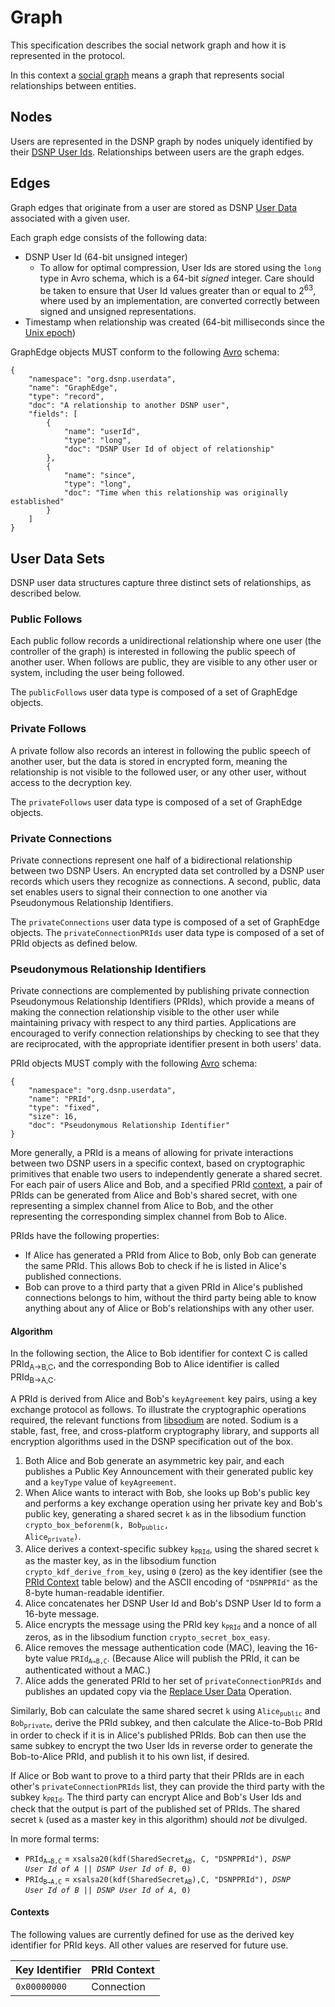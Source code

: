# Graph

This specification describes the social network graph and how it is represented in the protocol.

In this context a [social graph](https://en.wikipedia.org/wiki/Social_graph) means a graph that represents social relationships between entities.

## Nodes

Users are represented in the DSNP graph by nodes uniquely identified by their [DSNP User Ids](Identifiers.md#dsnp-user-id).
Relationships between users are the graph edges.

## Edges

Graph edges that originate from a user are stored as DSNP [User Data](UserData.md) associated with a given user.

Each graph edge consists of the following data:
* DSNP User Id (64-bit unsigned integer)
  * To allow for optimal compression, User Ids are stored using the `long` type in Avro schema, which is a 64-bit _signed_ integer.
    Care should be taken to ensure that User Id values greater than or equal to 2<sup>63</sup>, where used by an implementation, are converted correctly between signed and unsigned representations.
* Timestamp when relationship was created (64-bit milliseconds since the [Unix epoch](https://en.wikipedia.org/wiki/Unix_time))

GraphEdge objects MUST conform to the following [Avro](https://avro.apache.org) schema:

```
{
    "namespace": "org.dsnp.userdata",
    "name": "GraphEdge",
    "type": "record",
    "doc": "A relationship to another DSNP user",
    "fields": [
        {
            "name": "userId",
            "type": "long",
            "doc": "DSNP User Id of object of relationship"
        },
        {
            "name": "since",
            "type": "long",
            "doc": "Time when this relationship was originally established"
        }
    ]
}
```
 
## User Data Sets

DSNP user data structures capture three distinct sets of relationships, as described below.

### Public Follows

Each public follow records a unidirectional relationship where one user (the controller of the graph) is interested in following the public speech of another user.
When follows are public, they are visible to any other user or system, including the user being followed.

The `publicFollows` user data type is composed of a set of GraphEdge objects.

### Private Follows

A private follow also records an interest in following the public speech of another user, but the data is stored in encrypted form, meaning the relationship is not visible to the followed user, or any other user, without access to the decryption key.

The `privateFollows` user data type is composed of a set of GraphEdge objects.

### Private Connections

Private connections represent one half of a bidirectional relationship between two DSNP Users.
An encrypted data set controlled by a DSNP user records which users they recognize as connections.
A second, public, data set enables users to signal their connection to one another via Pseudonymous Relationship Identifiers.

The `privateConnections` user data type is composed of a set of GraphEdge objects.
The `privateConnectionPRIds` user data type is composed of a set of PRId objects as defined below.

### Pseudonymous Relationship Identifiers

Private connections are complemented by publishing private connection Pseudonymous Relationship Identifiers (PRIds), which provide a means of making the connection relationship visible to the other user while maintaining privacy with respect to any third parties.
Applications are encouraged to verify connection relationships by checking to see that they are reciprocated, with the appropriate identifier present in both users' data.

PRId objects MUST comply with the following [Avro](https://avro.apache.org) schema:

```
{
    "namespace": "org.dsnp.userdata",
    "name": "PRId",
    "type": "fixed",
    "size": 16,
    "doc": "Pseudonymous Relationship Identifier"
}
```

More generally, a PRId is a means of allowing for private interactions between two DSNP users in a specific context, based on cryptographic primitives that enable two users to independently generate a shared secret.
For each pair of users Alice and Bob, and a specified PRId [context](#contexts), a pair of PRIds can be generated from Alice and Bob's shared secret, with one representing a simplex channel from Alice to Bob, and the other representing the corresponding simplex channel from Bob to Alice.

PRIds have the following properties:
* If Alice has generated a PRId from Alice to Bob, only Bob can generate the same PRId. This allows Bob to check if he is listed in Alice's published connections.
* Bob can prove to a third party that a given PRId in Alice's published connections belongs to him, without the third party being able to know anything about any of Alice or Bob's relationships with any other user.

#### Algorithm

In the following section, the Alice to Bob identifier for context C is called PRId<sub>A→B,C</sub>, and the corresponding Bob to Alice identifier is called PRId<sub>B→A,C</sub>.

A PRId is derived from Alice and Bob's `keyAgreement` key pairs, using a key exchange protocol as follows. To illustrate the cryptographic operations required, the relevant functions from [libsodium](https://libsodium.org) are noted. Sodium is a stable, fast, free, and cross-platform cryptography library, and supports all encryption algorithms used in the DSNP specification out of the box.

1. Both Alice and Bob generate an asymmetric key pair, and each publishes a Public Key Announcement with their generated public key and a `keyType` value of `keyAgreement`.
1. When Alice wants to interact with Bob, she looks up Bob's public key and performs a key exchange operation using her private key and Bob's public key, generating a shared secret `k` as in the libsodium function <code>crypto_box_beforenm(k, Bob<sub>public</sub>, Alice<sub>private</sub>)</code>.
1. Alice derives a context-specific subkey <code>k<sub>PRId</sub></code>, using the shared secret `k` as the master key, as in the libsodium function `crypto_kdf_derive_from_key`, using `0` (zero) as the key identifier (see the [PRId Context](#contexts) table below) and the ASCII encoding of `"DSNPPRId"` as the 8-byte human-readable identifier.
1. Alice concatenates her DSNP User Id and Bob's DSNP User Id to form a 16-byte message.
1. Alice encrypts the message using the PRId key <code>k<sub>PRId</sub></code> and a nonce of all zeros, as in the libsodium function `crypto_secret_box_easy`.
1. Alice removes the message authentication code (MAC), leaving the 16-byte value <code>PRId<sub>A→B,C</sub></code>.
  (Because Alice will publish the PRId, it can be authenticated without a MAC.)
1. Alice adds the generated PRId to her set of `privateConnectionPRIds` and publishes an updated copy via the [Replace User Data](UserData.md#replace-user-data-operation) Operation.

Similarly, Bob can calculate the same shared secret `k` using <code>Alice<sub>public</sub></code> and <code>Bob<sub>private</sub></code>, derive the PRId subkey, and then calculate the Alice-to-Bob PRId in order to check if it is in Alice's published PRIds.
Bob can then use the same subkey to encrypt the two User Ids in reverse order to generate the Bob-to-Alice PRId, and publish it to his own list, if desired.

If Alice or Bob want to prove to a third party that their PRIds are in each other's `privateConnectionPRIds` list, they can provide the third party with the subkey <code>k<sub>PRId</sub></code>. The third party can encrypt Alice and Bob's User Ids and check that the output is part of the published set of PRIds. The shared secret `k` (used as a master key in this algorithm) should _not_ be divulged.

In more formal terms:
* <code>PRId<sub>A→B,C</sub></code> = <code>xsalsa20(kdf(SharedSecret<sub>AB</sub>, C, "DSNPPRId"), _DSNP User Id of A_ || _DSNP User Id of B_, 0)</code> 
* <code>PRId<sub>B→A,C</sub></code> = <code>xsalsa20(kdf(SharedSecret<sub>AB</sub>),C, "DSNPPRId"), _DSNP User Id of B_ || _DSNP User Id of A_, 0)</code> 

#### Contexts

The following values are currently defined for use as the derived key identifier for PRId keys. All other values are reserved for future use.

| Key Identifier | PRId Context |
| --- | --- |
| `0x00000000` | Connection |

